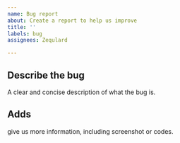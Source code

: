 ```yaml
---
name: Bug report
about: Create a report to help us improve
title: ''
labels: bug
assignees: Zequlard

---
```


## Describe the bug
A clear and concise description of what the bug is.

## Adds
give us more information, including screenshot or codes.
